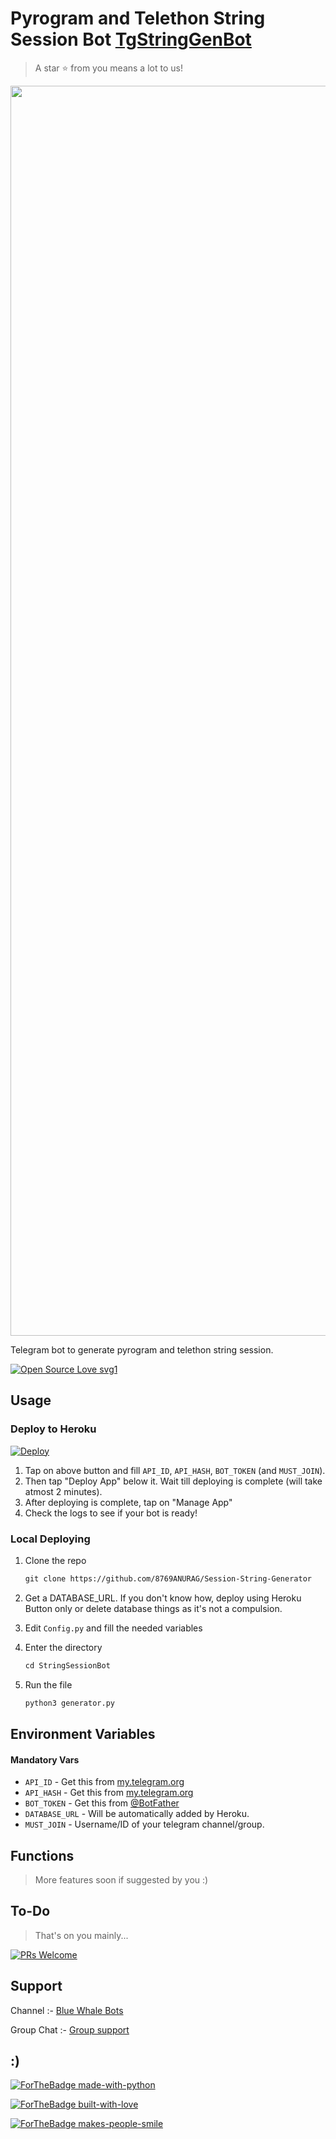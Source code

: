 # Pyrogram and Telethon String Session Bot [TgStringGenBot](http://t.me/SessionString_Ro_Bot)


> A star ⭐ from you means a lot to us!

<p align="center"><a href="https://github.com/AM-ROBOTS"><img src="https://telegra.ph/file/3e9fb6ecc88a98a374c59.jpg" width="2000"></a></p>

Telegram bot to generate pyrogram and telethon string session.

[![Open Source Love svg1](https://badges.frapsoft.com/os/v1/open-source.svg?v=103)](https://github.com/AM-ROBOTS/Session-String-Generator)

## Usage

### Deploy to Heroku

[![Deploy](https://www.herokucdn.com/deploy/button.svg)](https://heroku.com/deploy?template=https://github.com/AM-ROBOTS/Session-String-Generator)

1. Tap on above button and fill `API_ID`, `API_HASH`, `BOT_TOKEN` (and `MUST_JOIN`).
2. Then tap "Deploy App" below it. Wait till deploying is complete (will take atmost 2 minutes).
3. After deploying is complete, tap on "Manage App"
4. Check the logs to see if your bot is ready!

### Local Deploying

1. Clone the repo
   ```markdown
   git clone https://github.com/8769ANURAG/Session-String-Generator
   ```
2. Get a DATABASE_URL. If you don't know how, deploy using Heroku Button only or delete database things as it's not a compulsion.
   
3. Edit `Config.py` and fill the needed variables

4. Enter the directory
   ```markdown
   cd StringSessionBot
   ```
5. Run the file
   ```markdown
   python3 generator.py
   ```

## Environment Variables

#### Mandatory Vars

- `API_ID` - Get this from [my.telegram.org](https://my.telegram.org/auth)
- `API_HASH` - Get this from [my.telegram.org](https://my.telegram.org/auth)
- `BOT_TOKEN` - Get this from [@BotFather](https://t.me/BotFather)
- `DATABASE_URL` - Will be automatically added by Heroku.
- `MUST_JOIN` - Username/ID of your telegram channel/group.

## Functions

> More features soon if suggested by you :)

## To-Do

> That's on you mainly...

[![PRs Welcome](https://img.shields.io/badge/PRs-welcome-brightgreen.svg?style=flat-square)](http://makeapullrequest.com)


## Support

Channel :- [Blue Whale Bots](https://t.me/sources_cods)

Group Chat :- [Group support](https://t.me/Official_Movies_Group)

## :)

[![ForTheBadge made-with-python](http://ForTheBadge.com/images/badges/made-with-python.svg)](https://www.python.org/)

[![ForTheBadge built-with-love](http://ForTheBadge.com/images/badges/built-with-love.svg)](https://github.com/AM-ROBOTS)

[![ForTheBadge makes-people-smile](http://ForTheBadge.com/images/badges/makes-people-smile.svg)](https://github.com/8769ANURAG)
